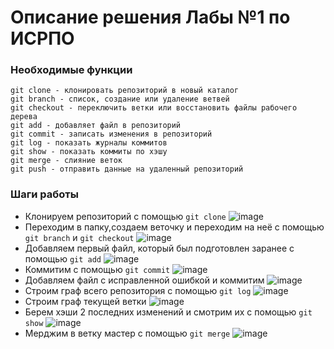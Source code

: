 # **Описание решения Лабы №1 по ИСРПО**
### **Необходимые функции**
```
git clone - клонировать репозиторий в новый каталог
git branch - список, создание или удаление ветвей
git checkout - переключить ветки или восстановить файлы рабочего дерева
git add - добавляет файл в репозиторий
git commit - записать изменения в репозиторий
git log - показать журналы коммитов
git show - показать коммиты по хэшу
git merge - слияние веток
git push - отправить данные на удаленный репозиторий
```
### **Шаги работы**
- Клонируем репозиторий с помощью `git clone`
![image](https://github.com/ssnchk/geometric_lib/assets/143999705/f4dc1718-7791-498d-bfb0-9c535a82aba3)
- Переходим в папку,создаем веточку и переходим на неё с помощью `git branch` и `git checkout`
![image](https://github.com/ssnchk/geometric_lib/assets/143999705/0a4ccba5-1039-4cd0-a544-3fd49f244153)
- Добавляем первый файл, который был подготовлен заранее с помощью `git add`
![image](https://github.com/ssnchk/geometric_lib/assets/143999705/73c1aada-aa88-481b-856c-7b32c22706a4)
- Коммитим с помощью `git commit`
![image](https://github.com/ssnchk/geometric_lib/assets/143999705/d5674c2f-0a08-4eeb-9ebf-e90f171af075)
- Добавляем файл с исправленной ошибкой и коммитим 
![image](https://github.com/ssnchk/geometric_lib/assets/143999705/1aa07404-e0cd-41fe-b587-2139f3494b02)
- Строим граф всего репозитория с помощью `git log`
![image](https://github.com/ssnchk/geometric_lib/assets/143999705/dcc817bf-d454-4fe3-9338-ea5dbd3b5908)
- Строим граф текущей ветки 
![image](https://github.com/ssnchk/geometric_lib/assets/143999705/b24cbbcd-a4ee-4d17-b7db-d89b6e1a1dbc)
- Берем хэши 2 последних изменений и смотрим их с помощью `git show`
![image](https://github.com/ssnchk/geometric_lib/assets/143999705/b19645e2-1b12-4027-ae4f-b37c20639b26)
- Мерджим в ветку мастер с помощью `git merge`
![image](https://github.com/ssnchk/geometric_lib/assets/143999705/2356b830-13e3-4378-84fb-2f2ffa7315ba)
